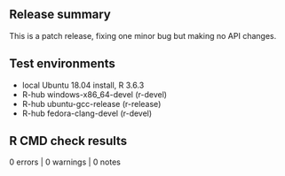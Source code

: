 ## Release summary

This is a patch release, fixing one minor bug but making no API changes.

## Test environments

- local Ubuntu 18.04 install, R 3.6.3
- R-hub windows-x86_64-devel (r-devel)
- R-hub ubuntu-gcc-release (r-release)
- R-hub fedora-clang-devel (r-devel)

## R CMD check results

0 errors | 0 warnings | 0 notes
